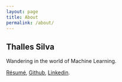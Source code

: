 ```yaml
---
layout: page
title: About
permalink: /about/
---
```


## Thalles Silva

Wandering in the world of Machine Learning. 

[Résumé](https://github.com/sthalles/resume/blob/master/English-Shortened/resume.pdf), [Github](https://github.com/sthalles), [Linkedin](https://www.linkedin.com/in/thalles-silva-32ab08a3/).
